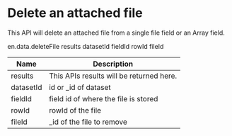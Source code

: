 # Delete an attached file

This API will delete an attached file from a single file field or an Array field.


en.data.deleteFile results datasetId fieldId rowId fileId

Name        | Description
------------|-------------
results     | This APIs results will be returned here.
datasetId   | id or _id of dataset 
fieldId     | field id of where the file is stored
rowId       | rowId of the file
fileId      | _id of the file to remove

